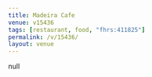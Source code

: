 ```yaml
---
title: Madeira Cafe
venue: v15436
tags: [restaurant, food, "fhrs:411825"]
permalink: /v/15436/
layout: venue
---
```

null